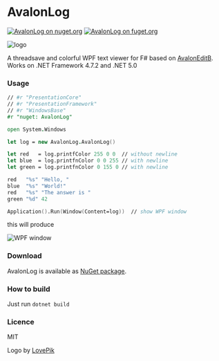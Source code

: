 # AvalonLog


[![AvalonLog on nuget.org](https://img.shields.io/nuget/v/AvalonLog.svg)](https://www.nuget.org/packages/AvalonLog/)
[![AvalonLog on fuget.org](https://www.fuget.org/packages/AvalonLog/badge.svg)](https://www.fuget.org/packages/AvalonLog)

![logo](https://github.com/goswinr/AvalonLog/raw/main/Doc/logo400.png)

 A threadsave and colorful WPF text viewer for F# based on [AvalonEditB](https://github.com/goswinr/AvalonEditB). Works on .NET Framework 4.7.2 and .NET 5.0

### Usage
```fsharp
// #r "PresentationCore"
// #r "PresentationFramework"
// #r "WindowsBase"
#r "nuget: AvalonLog"

open System.Windows

let log = new AvalonLog.AvalonLog() 

let red   = log.printfColor 255 0 0  // without newline
let blue  = log.printfnColor 0 0 255 // with newline
let green = log.printfnColor 0 155 0 // with newline

red   "%s" "Hello, "
blue  "%s" "World!"
red   "%s" "The answer is "
green "%d" 42

Application().Run(Window(Content=log))  // show WPF window
```
this will produce 

![WPF window](https://github.com/goswinr/AvalonLog/raw/main/Doc/HelloWorld.png)
 
### Download

AvalonLog is available as [NuGet package](https://www.nuget.org/packages/AvalonLog). 

### How to build

Just run `dotnet build` 
 
### Licence

MIT

Logo by [LovePik](https://lovepik.com/image-401268798/crystal-parrot-side-cartoon.html)
